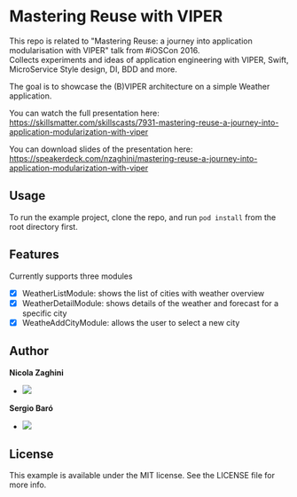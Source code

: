 # Mastering Reuse with VIPER

This repo is related to "Mastering Reuse: a journey into application modularisation with VIPER" talk from #iOSCon 2016.   
Collects experiments and ideas of application engineering with VIPER, Swift, MicroService Style design, DI, BDD and more.  

The goal is to showcase the (B)VIPER architecture on a simple Weather application.

You can watch the full presentation here:   
https://skillsmatter.com/skillscasts/7931-mastering-reuse-a-journey-into-application-modularization-with-viper

You can download slides of the presentation here:   
https://speakerdeck.com/nzaghini/mastering-reuse-a-journey-into-application-modularization-with-viper

## Usage

To run the example project, clone the repo, and run `pod install` from the root directory first.

## Features

Currently supports three modules

- [x] WeatherListModule: shows the list of cities with weather overview
- [x] WeatherDetailModule: shows details of the weather and forecast for a specific city
- [x] WeatheAddCityModule: allows the user to select a new city 

## Author

__Nicola Zaghini__ 
- [![](https://img.shields.io/badge/twitter-nzaghini-brightgreen.svg)](https://twitter.com/nzaghini) 

 
__Sergio Baró__ 
- [![](https://img.shields.io/badge/twitter-sergiobaro-brightgreen.svg)](https://twitter.com/sergiobaro) 


## License

This example is available under the MIT license. See the LICENSE file for more info.



